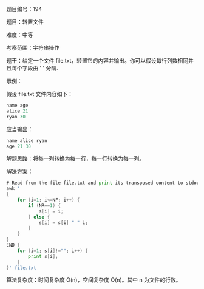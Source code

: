 题目编号：194

题目：转置文件

难度：中等

考察范围：字符串操作

题干：给定一个文件 file.txt，转置它的内容并输出。你可以假设每行列数相同并且每个字段由 ' ' 分隔.

示例：

假设 file.txt 文件内容如下：

```go
name age
alice 21
ryan 30
```

应当输出：

```go
name alice ryan
age 21 30
```

解题思路：将每一列转换为每一行，每一行转换为每一列。

解决方案：

```go
# Read from the file file.txt and print its transposed content to stdout.
awk '
{
    for (i=1; i<=NF; i++) {
        if (NR==1) {
            s[i] = i;
        } else {
            s[i] = s[i] " " i;
        }
    }
}
END {
    for (i=1; s[i]!=""; i++) {
        print s[i];
    }
}' file.txt
```

算法复杂度：时间复杂度 O(n)，空间复杂度 O(n)。其中 n 为文件的行数。